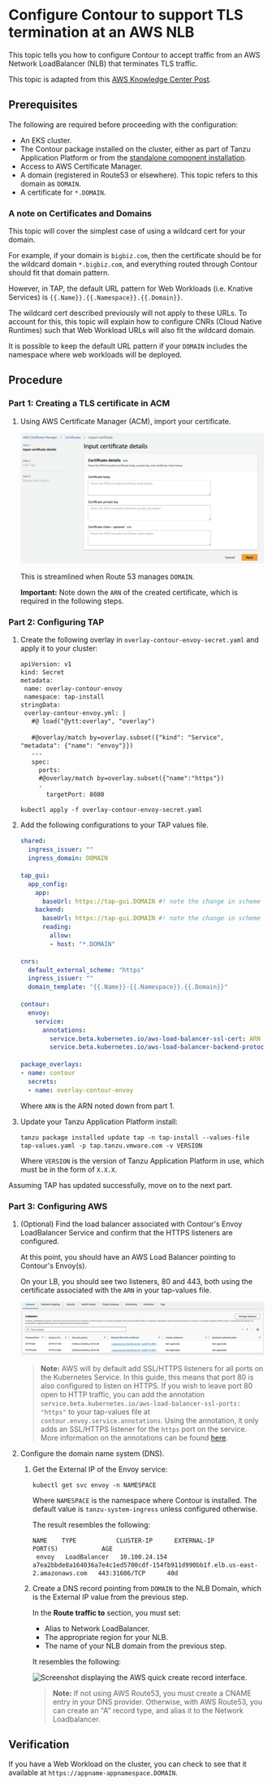 # Configure Contour to support TLS termination at an AWS NLB

This topic tells you how to configure Contour to accept traffic from an AWS 
Network LoadBalancer (NLB) that terminates TLS traffic.

This topic is adapted from this [AWS Knowledge Center Post](https://repost.aws/knowledge-center/terminate-https-traffic-eks-acm).

## <a id="prereqs"></a>Prerequisites

The following are required before proceeding with the configuration: 

- An EKS cluster.
- The Contour package installed on the cluster, either as part of Tanzu Application Platform or from the [standalone component installation](install.hbs.md).
- Access to AWS Certificate Manager.
- A domain (registered in Route53 or elsewhere). This topic refers to this domain as `DOMAIN`.
- A certificate for `*.DOMAIN`.

### <a id="domain-for-certificate"></a> A note on Certificates and Domains

This topic will cover the simplest case of using a wildcard cert for your domain.

For example, if your domain is `bigbiz.com`, then the certificate should be for the wildcard domain `*.bigbiz.com`, and everything routed through Contour should fit that domain pattern.

However, in TAP, the default URL pattern for Web Workloads (i.e. Knative Services) is `{{.Name}}.{{.Namespace}}.{{.Domain}}`.

The wildcard cert described previously will not apply to these URLs. To account for this, this topic will explain how to configure CNRs (Cloud Native Runtimes) such that Web Workload URLs will also fit the wildcard domain.

It is possible to keep the default URL pattern if your `DOMAIN` includes the namespace where web workloads will be deployed.

## <a id="procedure"></a>Procedure

### <a id="part1"></a>Part 1: Creating a TLS certificate in ACM

1. Using AWS Certificate Manager (ACM), import your certificate. 

    ![Image of ACM import certificate interface.](./images/aws-acm-import-certificate.png)
    
    This is streamlined when Route 53 manages `DOMAIN`.

    **Important:** Note down the `ARN` of the created certificate, which is required in the following steps.

### <a id="part2"></a>Part 2: Configuring TAP

1. Create the following overlay in `overlay-contour-envoy-secret.yaml` and apply it to your cluster:

   ```
   apiVersion: v1
   kind: Secret
   metadata:
    name: overlay-contour-envoy
    namespace: tap-install
   stringData:
    overlay-contour-envoy.yml: |
      #@ load("@ytt:overlay", "overlay")
   
      #@overlay/match by=overlay.subset({"kind": "Service", "metadata": {"name": "envoy"}})
      ---
      spec:
        ports:
        #@overlay/match by=overlay.subset({"name":"https"})
        -
          targetPort: 8080
   ```

   ```
   kubectl apply -f overlay-contour-envoy-secret.yaml
   ```

1. Add the following configurations to your TAP values file.

   ```yaml
   shared:
     ingress_issuer: ""
     ingress_domain: DOMAIN
   
   tap_gui:
     app_config:
       app:
         baseUrl: https://tap-gui.DOMAIN #! note the change in scheme
       backend:
         baseUrl: https://tap-gui.DOMAIN #! note the change in scheme
         reading:
           allow:
           - host: "*.DOMAIN"

   cnrs:
     default_external_scheme: "https"
     ingress_issuer: ""
     domain_template: "{{.Name}}-{{.Namespace}}.{{.Domain}}"

   contour:
     envoy:
       service:
         annotations:
           service.beta.kubernetes.io/aws-load-balancer-ssl-cert: ARN
           service.beta.kubernetes.io/aws-load-balancer-backend-protocol: http

   package_overlays:
   - name: contour
     secrets:
     - name: overlay-contour-envoy
   ```

   Where `ARN` is the ARN noted down from part 1.

1. Update your Tanzu Application Platform install:
 
    ```console
    tanzu package installed update tap -n tap-install --values-file tap-values.yaml -p tap.tanzu.vmware.com -v VERSION
    ```

    Where `VERSION` is the version of Tanzu Application Platform in use, which must be in the form of `X.X.X`.


Assuming TAP has updated successfully, move on to the next part.

### <a id="part3"></a> Part 3: Configuring AWS


1. (Optional) Find the load balancer associated with Contour's Envoy LoadBalancer Service and confirm that the HTTPS listeners are configured.
    
    At this point, you should have an AWS Load Balancer pointing to Contour's Envoy(s).

    On your LB, you should see two listeners, 80 and 443, both using the certificate associated with the `ARN` in your tap-values file.

    ![Image of listeners on AWS LB.](./images/aws-lb-https-listeners.png)

    > **Note:** AWS will by default add SSL/HTTPS listeners for all ports on the Kubernetes Service.
      In this guide, this means that port 80 is also configured to listen on HTTPS.
      If you wish to leave port 80 open to HTTP traffic, you can add the annotation `service.beta.kubernetes.io/aws-load-balancer-ssl-ports: "https"` to your tap-values file at `contour.envoy.service.annotations`.
      Using the annotation, it only adds an SSL/HTTPS listener for the `https` port on the service. More information on the annotations can be found [here](https://cloud-provider-aws.sigs.k8s.io/service_controller/).
    


1. Configure the domain name system (DNS).

    1. Get the External IP of the Envoy service:

        ```console
        kubectl get svc envoy -n NAMESPACE
        ```

        Where `NAMESPACE` is the namespace where Contour is installed. The default value is `tanzu-system-ingress` unless configured otherwise.

	      The result resembles the following:

        ```console
        NAME    TYPE           CLUSTER-IP      EXTERNAL-IP                                                                     PORT(S)            AGE
         envoy   LoadBalancer   10.100.24.154   a7ea2bbde8a164036a7e4c1ed5700cdf-154fb911d990bb1f.elb.us-east-2.amazonaws.com   443:31606/TCP      40d
        ```

    1. Create a DNS record pointing from `DOMAIN` to the NLB Domain, which is the External IP value from the previous step.


        In the **Route traffic to** section, you must set:

        - Alias to Network LoadBalancer.
        - The appropriate region for your NLB.
        - The name of your NLB domain from the previous step.

        It resembles the following:

        ![Screenshot displaying the AWS quick create record interface.](images/aws-dns-record.png)

	    >**Note:** If not using AWS Route53, you must create a CNAME entry in your DNS provider. Otherwise, with AWS Route53, you can create an "A" record type, and alias it to the Network Loadbalancer.

## <a id="verify"></a>Verification

If you have a Web Workload on the cluster, you can check to see that it available at `https://appname-appnamespace.DOMAIN`.